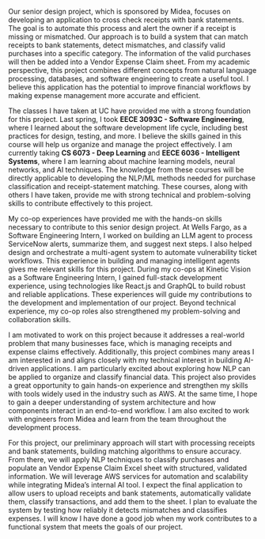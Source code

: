 Our senior design project, which is sponsored by Midea, focuses on developing an application to cross check receipts with bank statements. The goal is to automate this process and alert the owner if a receipt is missing or mismatched. Our approach is to build a system that can match receipts to bank statements, detect mismatches, and classify valid purchases into a specific category. The information of the valid purchases will then be added into a Vendor Expense Claim sheet. From my academic perspective, this project combines different concepts from natural language processing, databases, and software engineering to create a useful tool. I believe this application has the potential to improve financial workflows by making expense management more accurate and efficient.

The classes I have taken at UC have provided me with a strong foundation for this project. Last spring, I took **EECE 3093C - Software Engineering**, where I learned about the software development life cycle, including best practices for design, testing, and more. I believe the skills gained in this course will help us organize and manage the project effectively. I am currently taking **CS 6073 - Deep Learning** and **EECE 6036 - Intelligent Systems**, where I am learning about machine learning models, neural networks, and AI techniques. The knowledge from these courses will be directly applicable to developing the NLP/ML methods needed for purchase classification and receipt-statement matching. These courses, along with others I have taken, provide me with strong technical and problem-solving skills to contribute effectively to this project.

My co-op experiences have provided me with the hands-on skills necessary to contribute to this senior design project. At Wells Fargo, as a Software Engineering Intern, I worked on building an LLM agent to process ServiceNow alerts, summarize them, and suggest next steps. I also helped design and orchestrate a multi-agent system to automate vulnerability ticket workflows. This experience in building and managing intelligent agents gives me relevant skills for this project. During my co-ops at Kinetic Vision as a Software Engineering Intern, I gained full-stack development experience, using technologies like React.js and GraphQL to build robust and reliable applications. These experiences will guide my contributions to the development and implementation of our project. Beyond technical experience, my co-op roles also strengthened my problem-solving and collaboration skills.

I am motivated to work on this project because it addresses a real-world problem that many businesses face, which is managing receipts and expense claims effectively. Additionally, this project combines many areas I am interested in and aligns closely with my technical interest in building AI-driven applications. I am particularly excited about exploring how NLP can be applied to organize and classify financial data. This project also provides a great opportunity to gain hands-on experience and strengthen my skills with tools widely used in the industry such as AWS. At the same time, I hope to gain a deeper understanding of system architecture and how components interact in an end-to-end workflow. I am also excited to work with engineers from Midea and learn from the team throughout the development process.

For this project, our preliminary approach will start with processing receipts and bank statements, building matching algorithms to ensure accuracy. From there, we will apply NLP techniques to classify purchases and populate an Vendor Expense Claim Excel sheet with structured, validated information. We will leverage AWS services for automation and scalability while integrating Midea’s internal AI tool. I expect the final application to allow users to upload receipts and bank statements, automatically validate them, classify transactions, and add them to the sheet. I plan to evaluate the system by testing how reliably it detects mismatches and classifies expenses. I will know I have done a good job when my work contributes to a functional system that meets the goals of our project.